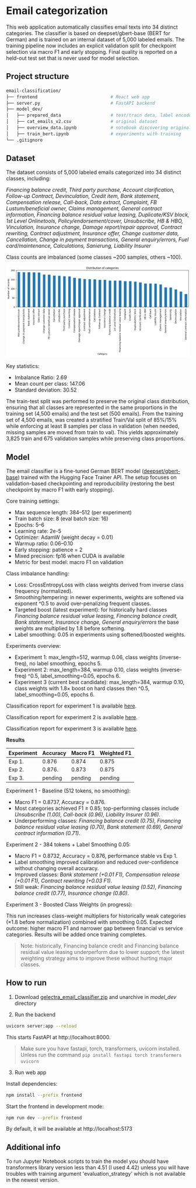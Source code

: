 # Email categorization

This web application automatically classifies email texts into 34 distinct categories. The classifier is based on deepset/gbert-base (BERT for German) and is trained on an internal dataset of 5,000 labeled emails.
The training pipeline now includes an explicit validation split for checkpoint selection via macro F1 and early stopping. Final quality is reported on a held-out test set that is never used for model selection.

## Project structure

``` bash
email-classification/
├── frontend                            # React web app
├── server.py                           # FastAPI backend
├── model_dev/
│   ├── prepared_data                   # test/train data, label encoder
│   ├── cat_emails_v2.csv               # original dataset
│   ├── overview_data.ipynb             # notebook discovering original dataset
│   ├── train_bert.ipynb                # experiments with training
└── .gitignore
```

## Dataset
The dataset consists of 5,000 labeled emails categorized into 34 distinct classes, including:

*Financing balance credit, Third party purchase, Account clarification, Follow-up Contract, Devinculation, Credit item, Bank statement, Compensation release, Call-back, Data extract, Complaint, FB Lustum/beneficial owner, Claims management, General contract information, Financing balance residual value leasing, Duplicate/KSV block, 1st Level Onlinetools, Policy/endorsement/cover, Unsubscribe, HB & HBO, Vinculation, Insurance change, Damage report/repair approval, Contract rewriting, Contract adjustment, Insurance offer, Change customer data, Cancellation, Change in payment transactions, General enquiry/errors, Fuel card/maintenance, Calculations, Sanierung, Liability Insurer*

Class counts are imbalanced (some classes ~200 samples, others ~100).

![There should be distribution histogram](srcForREADME/cat_distribution.png)

Key statistics:
- Imbalance Ratio: 2.69
- Mean count per class: 147.06
- Standard deviation: 30.52



The train-test split was performed to preserve the original class distribution, ensuring that all classes are represented in the same proportions in the training set (4,500 emails) and the test set (500 emails). 
From the training set of 4,500 emails, was created a stratified Train/Val split of 85%/15% while enforcing at least 8 samples per class in validation (when needed, missing samples are moved from train to val). This yields approximately 3,825 train and 675 validation samples while preserving class proportions.

## Model

The email classifier is a fine-tuned German BERT model ([deepset/gbert-base](https://huggingface.co/deepset/gbert-base)) trained with the Hugging Face Trainer API. The setup focuses on validation-based checkpointing and reproducibility (restoring the best checkpoint by macro F1 with early stopping).

Core training settings:
- Max sequence length: 384–512 (per experiment)
- Train batch size: 8 (eval batch size: 16)
- Epochs: 5–6
- Learning rate: 2e-5
- Optimizer: AdamW (weight decay = 0.01)
- Warmup ratio: 0.06–0.10
- Early stopping: patience = 2
- Mixed precision: fp16 when CUDA is available
- Metric for best model: macro F1 on validation

Class imbalance handling:
- Loss: CrossEntropyLoss with class weights derived from inverse class frequency (normalized).
- Smoothing/tempering: in newer experiments, weights are softened via exponent ^0.5 to avoid over-penalizing frequent classes.
- Targeted boost (latest experiment): for historically hard classes
*Financing balance residual value leasing, Financing balance credit, Bank statement, Insurance change, General enquiry/errors*
the base weights are multiplied by 1.8 before softening.
- Label smoothing: 0.05 in experiments using softened/boosted weights.

Experiments overview:
- Experiment 1: max_length=512, warmup 0.06, class weights (inverse-freq), no label smoothing, epochs 5.
- Experiment 2: max_length=384, warmup 0.10, class weights (inverse-freq) ^0.5, label_smoothing=0.05, epochs 6.
- Experiment 3 (current best candidate): max_length=384, warmup 0.10, class weights with 1.8× boost on hard classes then ^0.5, label_smoothing=0.05, epochs 6.

Classification report for experiment 1 is available [here](model_dev/gbert_email_classifier2/test_classification_report.txt).

Classification report for experiment 2 is available [here](model_dev/gbert_email_classifier3/test_classification_report.txt).

Classification report for experiment 3 is available [here](model_dev/gbert_email_classifier4/test_classification_report.txt).

**Results**

| Experiment | Accuracy | Macro F1 | Weighted F1 |
|------------|----------|----------|-------------|
| Exp 1.     | 0.876    | 0.874    | 0.875       |
| Exp 2.     | 0.876.   | 0.873    | 0.875       |
| Exp 3.     | pending  | pending  |pending      |

Experiment 1 - Baseline (512 tokens, no smoothing):
- Macro F1 = 0.8737, Accuracy = 0.876.
- Most categories achieved F1 ≥ 0.85; top-performing classes include *Unsubscribe (1.00), Call-back (0.96), Liability Insurer (0.96)*.
- Underperforming classes: *Financing balance credit (0.75), Financing balance residual value leasing (0.70), Bank statement (0.69), General contract information (0.71)*.

Experiment 2 - 384 tokens + Label Smoothing 0.05:
- Macro F1 = 0.8732, Accuracy = 0.876, performance stable vs Exp 1.
- Label smoothing improved calibration and reduced over-confidence without changing overall accuracy.
- Improved classes: *Bank statement (+0.01 F1), Compensation release (+0.01 F1), Contract rewriting (+0.03 F1)*.
- Still weak: *Financing balance residual value leasing (0.52), Financing balance credit (0.77), Insurance change (0.80)*.

Experiment 3 - Boosted Class Weights (in progress):

This run increases class-weight multipliers for historically weak categories (×1.8 before normalization) combined with smoothing 0.05.
Expected outcome: higher macro F1 and narrower gap between financial vs service categories.
Results will be added once training completes.

> Note: historically, Financing balance credit and Financing balance residual value leasing underperform due to lower support; the latest weighting strategy aims to improve these without hurting major classes.

## How to run

1. Download [gelectra_email_classifier.zip](https://drive.google.com/file/d/1VWfrqYZ4kSm8PJ6EfwRZXlRmUHX9KV5y/view?usp=share_link) and unarchive in *model_dev* directory

2. Run the backend

``` bash
uvicorn server:app --reload
```

This starts FastAPI at http://localhost:8000.

> Make sure you have fastapi, torch, transformers, uvicorn installed. Unless run the command ```pip install fastapi torch transformers uvicorn```

3. Run web app

Install dependencies:

```bash
npm install --prefix frontend
```

Start the frontend in development mode:

```bash
npm run dev --prefix frontend
```

By default, it will be available at http://localhost:5173

## Additional info

To run Jupyter Notebook scripts to train the model you should have transformers library version less than 4.51 (I used 4.42) unless you will have troubles with training argument 'evaluation_strategy' which is not available in the newest version.
